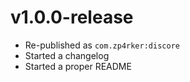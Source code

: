 # v1.0.0-release
- Re-published as `com.zp4rker:discore`
- Started a changelog
- Started a proper README